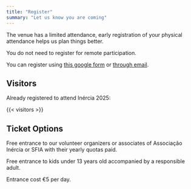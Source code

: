 ```yaml
---
title: "Register"
summary: "Let us know you are coming"
---
```

>

The venue has a limited attendance, early registration of your physical attendance helps us plan things better.

You do not need to register for remote participation.

You can register using [this google form](https://forms.gle/JaWHKEY1zUMBJxWp7) or [through email](mailto:info@inercia.pt&subject=Inércia%202025).

## Visitors

Already registered to attend Inércia 2025:

{{< visitors >}}

## Ticket Options

Free entrance to our volunteer organizers or associates of Associação Inércia or SFIA with their yearly quotas paid.

Free entrance to kids under 13 years old accompanied by a responsible adult.

Entrance cost €5 per day.
